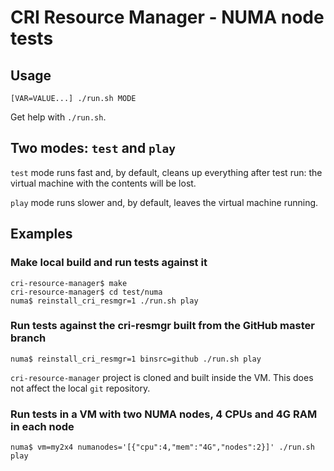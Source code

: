 # CRI Resource Manager - NUMA node tests

## Usage

```
[VAR=VALUE...] ./run.sh MODE
```

Get help with `./run.sh`.

## Two modes: `test` and `play`

`test` mode runs fast and, by default, cleans up everything after test
run: the virtual machine with the contents will be lost.

`play` mode runs slower and, by default, leaves the virtual machine
running.

## Examples

### Make local build and run tests against it
```
cri-resource-manager$ make
cri-resource-manager$ cd test/numa
numa$ reinstall_cri_resmgr=1 ./run.sh play
```

### Run tests against the cri-resmgr built from the GitHub master branch
```
numa$ reinstall_cri_resmgr=1 binsrc=github ./run.sh play
```

`cri-resource-manager` project is cloned and built inside the VM. This does
not affect the local `git` repository.

### Run tests in a VM with two NUMA nodes, 4 CPUs and 4G RAM in each node
```
numa$ vm=my2x4 numanodes='[{"cpu":4,"mem":"4G","nodes":2}]' ./run.sh play
```
